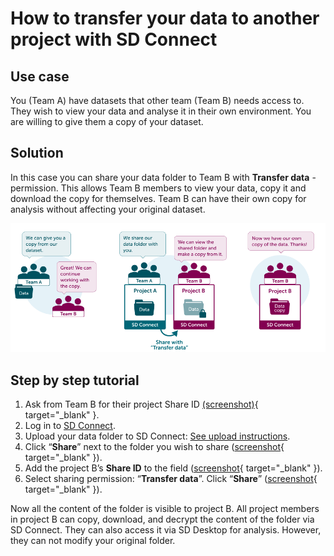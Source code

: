 # How to transfer your data to another project with SD Connect


## Use case
You (Team A) have datasets that other team (Team B) needs access to. They wish to view your data and analyse it in their own environment. You are willing to give them a copy of your dataset.

## Solution
In this case you can share your data folder to Team B with **Transfer data** -permission. This allows Team B members to view your data, copy it and download the copy for themselves. Team B can have their own copy for analysis without affecting your original dataset.

![Transfer Data Infograph](./images/connect/UseCase_TransferData.png)

## Step by step tutorial

1. Ask from Team B for their project Share ID [(screenshot)](./images/connect/UseCase_ShareID.png){ target="_blank" }.
2. Log in to [SD Connect](./sd-connect-login.md).
3. Upload your data folder to SD Connect: [See upload instructions](./sd-connect-upload.md).
4. Click “**Share**” next to the folder you wish to share ([screenshot](./images/connect/UseCase_ShareButton.png){ target="_blank" }).
5. Add the project B’s **Share ID** to the field ([screenshot](./images/connect/UseCase_AddShareID.png){ target="_blank" }).
6. Select sharing permission: “**Transfer data**”. Click “**Share**” ([screenshot](./images/connect/UseCase_SelectPermission.png){ target="_blank" }).

Now all the content of the folder is visible to project B. All project members in project B can copy, download, and decrypt the content of the folder via SD Connect. They can also access it via SD Desktop for analysis. However, they can not modify your original folder.